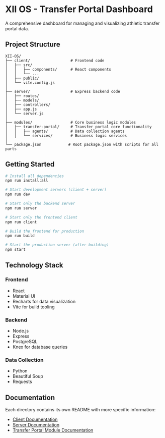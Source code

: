 # XII OS - Transfer Portal Dashboard

A comprehensive dashboard for managing and visualizing athletic transfer portal data.

## Project Structure

```
XII-OS/
├── client/                  # Frontend code
│   ├── src/
│   │   ├── components/      # React components
│   │   └── ...
│   ├── public/
│   └── vite.config.js
│
├── server/                  # Express backend code
│   ├── routes/
│   ├── models/
│   ├── controllers/
│   ├── app.js
│   └── server.js
│
├── modules/                 # Core business logic modules
│   ├── transfer-portal/     # Transfer portal core functionality
│   │   ├── agents/          # Data collection agents
│   │   └── services/        # Business logic services
│
└── package.json            # Root package.json with scripts for all parts
```

## Getting Started

```bash
# Install all dependencies
npm run install:all

# Start development servers (client + server)
npm run dev

# Start only the backend server
npm run server

# Start only the frontend client
npm run client

# Build the frontend for production
npm run build

# Start the production server (after building)
npm start
```

## Technology Stack

### Frontend
- React
- Material UI
- Recharts for data visualization
- Vite for build tooling

### Backend
- Node.js
- Express
- PostgreSQL
- Knex for database queries

### Data Collection
- Python
- Beautiful Soup
- Requests

## Documentation

Each directory contains its own README with more specific information:

- [Client Documentation](./client/README.md)
- [Server Documentation](./server/README.md)
- [Transfer Portal Module Documentation](./modules/transfer-portal/README.md) 